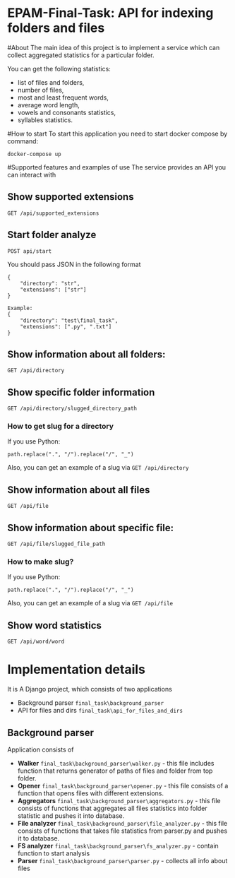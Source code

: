 # EPAM-Final-Task: API for indexing folders and files

#About
The main idea of this project is to implement a service which can collect 
aggregated statistics for a particular folder.

You can get the following statistics: 
- list of files and folders,
- number of files,
- most and least frequent words,
- average word length,
- vowels and consonants statistics,
- syllables statistics.

#How to start
To start this application you need to start docker compose by command: 
```
docker-compose up
```

#Supported features and examples of use
The service provides an API you can interact with
## Show supported extensions 
```
GET /api/supported_extensions
```
## Start folder analyze 
```
POST api/start
```
You should pass JSON in the following format 
```
{
    "directory": "str", 
    "extensions": ["str"]
}

Example:
{
    "directory": "test\final_task",
    "extensions": [".py", ".txt"]
}
```
## Show information about all folders: 
```
GET /api/directory
```
## Show specific folder information
```
GET /api/directory/slugged_directory_path
```
### How to get slug for a directory 
If you use Python:
```
path.replace(".", "/").replace("/", "_")
```
Also, you can get an example of a slug via `GET /api/directory`

## Show information about all files 
```
GET /api/file
```
## Show information about specific file: 
```
GET /api/file/slugged_file_path
```
### How to make slug?
If you use Python:
```
path.replace(".", "/").replace("/", "_")
```
Also, you can get an example of a slug via `GET /api/file`

## Show word statistics
```
GET /api/word/word
```

# Implementation details
It is A Django project, which consists of two applications 
- Background parser `final_task\background_parser`
- API for files and dirs `final_task\api_for_files_and_dirs`

## Background parser
Application consists of
- **Walker** `final_task\background_parser\walker.py` - this file includes function that 
returns generator of paths of files and folder from top folder.
- **Opener** `final_task\background_parser\opener.py` - this file consists of a function that 
opens files with different extensions.
- **Aggregators** `final_task\background_parser\aggregators.py` - this file consists of functions 
that aggregates all files statistics into folder statistic and pushes it into database. 
- **File analyzer** `final_task\background_parser\file_analyzer.py` - this file consists of functions 
that takes file statistics from parser.py and pushes it to database. 
- **FS analyzer** `final_task\background_parser\fs_analyzer.py` - contain function to start analysis 
- **Parser** `final_task\background_parser\parser.py` - collects all info about files
